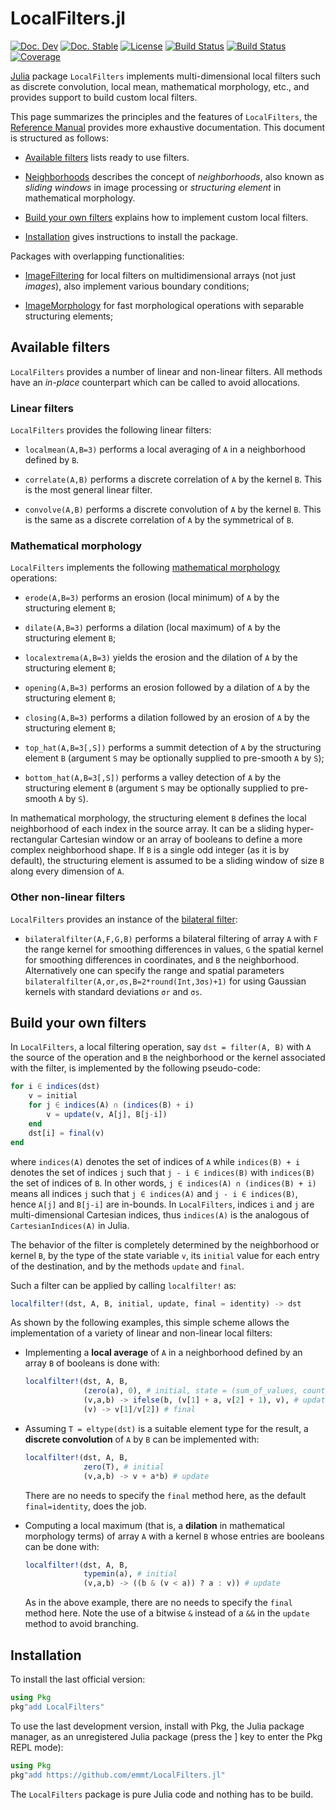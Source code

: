 # LocalFilters.jl

[![Doc. Dev][doc-dev-img]][doc-dev-url]
[![Doc. Stable][doc-stable-img]][doc-stable-url]
[![License][license-img]][license-url]
[![Build Status][github-ci-img]][github-ci-url]
[![Build Status][appveyor-img]][appveyor-url]
[![Coverage][codecov-img]][codecov-url]

[Julia](http://julialang.org/) package `LocalFilters` implements multi-dimensional local
filters such as discrete convolution, local mean, mathematical morphology, etc., and
provides support to build custom local filters.

This page summarizes the principles and the features of `LocalFilters`, the [Reference
Manual](doc-dev-url) provides more exhaustive documentation. This document is structured
as follows:

* [Available filters](#available-filters) lists ready to use filters.

* [Neighborhoods](#neighborhoods) describes the concept of *neighborhoods*, also known as
  *sliding windows* in image processing or *structuring element* in mathematical
  morphology.

* [Build your own filters](#build-your-own-filters) explains how to implement custom local
  filters.

* [Installation](#installation) gives instructions to install the package.

Packages with overlapping functionalities:

* [ImageFiltering](https://github.com/JuliaImages/ImageFiltering.jl) for local filters on
  multidimensional arrays (not just *images*), also implement various boundary conditions;

* [ImageMorphology](https://github.com/JuliaImages/ImageMorphology.jl) for fast
  morphological operations with separable structuring elements;


## Available filters

`LocalFilters` provides a number of linear and non-linear filters. All methods have an
*in-place* counterpart which can be called to avoid allocations.

### Linear filters

`LocalFilters` provides the following linear filters:

* `localmean(A,B=3)` performs a local averaging of `A` in a neighborhood defined by `B`.

* `correlate(A,B)` performs a discrete correlation of `A` by the kernel `B`. This is the
  most general linear filter.

* `convolve(A,B)` performs a discrete convolution of `A` by the kernel `B`. This is the
  same as a discrete correlation of `A` by the symmetrical of `B`.


### Mathematical morphology

`LocalFilters` implements the following [mathematical
morphology](https://en.wikipedia.org/wiki/Mathematical_morphology) operations:

* `erode(A,B=3)` performs an erosion (local minimum) of `A` by the structuring element
  `B`;

* `dilate(A,B=3)` performs a dilation (local maximum) of `A` by the structuring element
  `B`;

* `localextrema(A,B=3)` yields the erosion and the dilation of `A` by the structuring
  element `B`;

* `opening(A,B=3)` performs an erosion followed by a dilation of `A` by the structuring
  element `B`;

* `closing(A,B=3)` performs a dilation followed by an erosion of `A` by the structuring
  element `B`;

* `top_hat(A,B=3[,S])` performs a summit detection of `A` by the structuring element `B`
  (argument `S` may be optionally supplied to pre-smooth `A` by `S`);

* `bottom_hat(A,B=3[,S])` performs a valley detection of `A` by the structuring element
  `B` (argument `S` may be optionally supplied to pre-smooth `A` by `S`).

In mathematical morphology, the structuring element `B` defines the local neighborhood of
each index in the source array. It can be a sliding hyper-rectangular Cartesian window or
an array of booleans to define a more complex neighborhood shape. If `B` is a single odd
integer (as it is by default), the structuring element is assumed to be a sliding window
of size `B` along every dimension of `A`.


### Other non-linear filters

`LocalFilters` provides an instance of the [bilateral
filter](https://en.wikipedia.org/wiki/Bilateral_filter):

* `bilateralfilter(A,F,G,B)` performs a bilateral filtering of array `A` with `F` the
  range kernel for smoothing differences in values, `G` the spatial kernel for smoothing
  differences in coordinates, and `B` the neighborhood. Alternatively one can specify the
  range and spatial parameters `bilateralfilter(A,σr,σs,B=2*round(Int,3σs)+1)` for using
  Gaussian kernels with standard deviations `σr` and `σs`.


## Build your own filters

In `LocalFilters`, a local filtering operation, say `dst = filter(A, B)` with `A` the
source of the operation and `B` the neighborhood or the kernel associated with the filter,
is implemented by the following pseudo-code:

```julia
for i ∈ indices(dst)
    v = initial
    for j ∈ indices(A) ∩ (indices(B) + i)
        v = update(v, A[j], B[j-i])
    end
    dst[i] = final(v)
end
```

where `indices(A)` denotes the set of indices of `A` while `indices(B) + i` denotes the
set of indices `j` such that `j - i ∈ indices(B)` with `indices(B)` the set of indices of
`B`. In other words, `j ∈ indices(A) ∩ (indices(B) + i)` means all indices `j` such that
`j ∈ indices(A)` and `j - i ∈ indices(B)`, hence `A[j]` and `B[j-i]` are in-bounds. In
`LocalFilters`, indices `i` and `j` are multi-dimensional Cartesian indices, thus
`indices(A)` is the analogous of `CartesianIndices(A)` in Julia.

The behavior of the filter is completely determined by the neighborhood or kernel `B`, by
the type of the state variable `v`, its `initial` value for each entry of the destination,
and by the methods `update` and `final`.

Such a filter can be applied by calling `localfilter!` as:

```julia
localfilter!(dst, A, B, initial, update, final = identity) -> dst
```

As shown by the following examples, this simple scheme allows the implementation of a
variety of linear and non-linear local filters:

* Implementing a **local average** of `A` in a neighborhood defined by an array `B` of
  booleans is done with:

  ```julia
  localfilter!(dst, A, B,
               (zero(a), 0), # initial, state = (sum_of_values, count_of_values)
               (v,a,b) -> ifelse(b, (v[1] + a, v[2] + 1), v), # update
               (v) -> v[1]/v[2]) # final
  ```

* Assuming `T = eltype(dst)` is a suitable element type for the result, a **discrete
  convolution** of `A` by `B` can be implemented with:

  ```julia
  localfilter!(dst, A, B,
               zero(T), # initial
               (v,a,b) -> v + a*b) # update
  ```

  There are no needs to specify the `final` method here, as the default `final=identity`,
  does the job.

* Computing a local maximum (that is, a **dilation** in mathematical morphology terms) of
  array `A` with a kernel `B` whose entries are booleans can be done with:

  ```julia
  localfilter!(dst, A, B,
               typemin(a), # initial
               (v,a,b) -> ((b & (v < a)) ? a : v)) # update
  ```

  As in the above example, there are no needs to specify the `final` method here. Note the
  use of a bitwise `&` instead of a `&&` in the `update` method to avoid branching.


## Installation

To install the last official version:

```julia
using Pkg
pkg"add LocalFilters"
```

To use the last development version, install with Pkg, the Julia package manager, as an
unregistered Julia package (press the ] key to enter the Pkg REPL mode):

```julia
using Pkg
pkg"add https://github.com/emmt/LocalFilters.jl"
```

The `LocalFilters` package is pure Julia code and nothing has to be build.

[doc-stable-img]: https://img.shields.io/badge/docs-stable-blue.svg
[doc-stable-url]: https://emmt.github.io/LocalFilters.jl/stable

[doc-dev-img]: https://img.shields.io/badge/docs-dev-blue.svg
[doc-dev-url]: https://emmt.github.io/LocalFilters.jl/dev

[license-url]: ./LICENSE.md
[license-img]: http://img.shields.io/badge/license-MIT-brightgreen.svg?style=flat

[github-ci-img]: https://github.com/emmt/LocalFilters.jl/actions/workflows/CI.yml/badge.svg?branch=master
[github-ci-url]: https://github.com/emmt/LocalFilters.jl/actions/workflows/CI.yml?query=branch%3Amaster

[appveyor-img]: https://ci.appveyor.com/api/projects/status/github/emmt/LocalFilters.jl?branch=master
[appveyor-url]: https://ci.appveyor.com/project/emmt/LocalFilters-jl/branch/master

[codecov-img]: http://codecov.io/github/emmt/LocalFilters.jl/coverage.svg?branch=master
[codecov-url]: http://codecov.io/github/emmt/LocalFilters.jl?branch=master

[julia-url]: https://julialang.org/
[julia-pkgs-url]: https://pkg.julialang.org/
